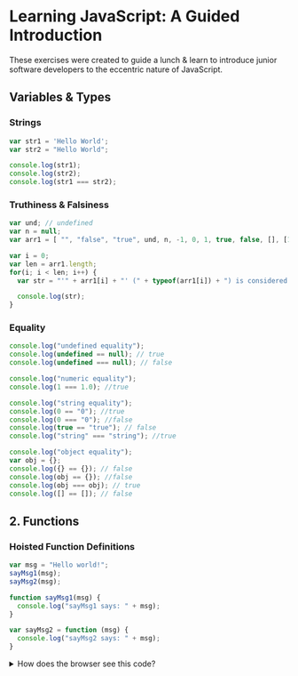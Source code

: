 # Learning JavaScript: A Guided Introduction

These exercises were created to guide a lunch & learn to introduce junior software developers
to the eccentric nature of JavaScript.

## Variables & Types

### Strings

```javascript
var str1 = 'Hello World';
var str2 = "Hello World";

console.log(str1);
console.log(str2);
console.log(str1 === str2);
```

### Truthiness & Falsiness

```javascript
var und; // undefined
var n = null;
var arr1 = [ "", "false", "true", und, n, -1, 0, 1, true, false, [], [1,2,3], {}, {a:1}];

var i = 0;
var len = arr1.length;
for(i; i < len; i++) {
  var str = "'" + arr1[i] + "' (" + typeof(arr1[i]) + ") is considered " + (arr1[i] ? "true" : "false");

  console.log(str);
}
```

### Equality

```javascript
console.log("undefined equality");
console.log(undefined == null); // true
console.log(undefined === null); // false

console.log("numeric equality");
console.log(1 === 1.0); //true

console.log("string equality");
console.log(0 == "0"); //true
console.log(0 === "0"); //false
console.log(true == "true"); // false
console.log("string" === "string"); //true

console.log("object equality");
var obj = {};
console.log({} == {}); // false
console.log(obj == {}); //false
console.log(obj === obj); // true
console.log([] == []); // false
```

## 2. Functions

### Hoisted Function Definitions

```javascript
var msg = "Hello world!";
sayMsg1(msg);
sayMsg2(msg);

function sayMsg1(msg) {
  console.log("sayMsg1 says: " + msg);
}

var sayMsg2 = function (msg) {
  console.log("sayMsg2 says: " + msg);
}

```

<details>
  <summary>How does the browser see this code?</summary>
  <p>
```javascript
var msg = "Hello world!";

function sayMsg1(msg) {
  console.log("sayMsg1 says: " + msg);
}

var sayMsg2;

sayMsg1(msg);
sayMsg2(msg);

sayMsg2 = function (msg) {
  console.log("sayMsg2 says: " + msg);
}
```
  </p>
</details>

### Hoisted Function Scope

```javascript
function fn(x) {
  if (x % 2 === 0) {
    var y = "even";
  } else {
    y = "odd";
  }
  return y;
}

var i;
for (i = 0; i < 10; i++) {
  console.log(fn(i));
}
```

<details>
  <summary>How does the browser see this code?</summary>
  <p>
```javascript
function fn(x) {
  var y;
  if (x % 2 === 0) {
    y = "even";
  } else {
    y = "odd";
  }
  return y;
}

var i;
for (i = 0; i < 10; i++) {
  console.log(fn(i));
}
```
  </p>
</details>

### Native Modules via Closures

```javascript
var teams = (function (defaultTeams) {
  function buildAssignments(){
    var i;
    var l = defaultTeams.length;
    var o = {};
    for(i = 0; i < l; i++){
      o[defaultTeams[i]] = [];
    }
    return o;
  }

  var names = defaultTeams;
  var workAssignments = buildAssignments();

  function getTeams(){
    return names.slice();
  }

  function getWork(team) {
    if(names.indexOf(team) !== -1){
      return workAssignments[team];
    }
    return [];
  }

  function assignWork(team, work){
    if (names.indexOf(team) === -1) {
      return;
    }

    workAssignements[team].append(work);
  }

  return {
    teams: getTeams,
    work: getWork,
    assignWork: assignWork
  };
})(["cinnamon", "gold", "blue", "green"]);

console.log(teams.teams()); // access module value
console.log(names); // undefined
```

### Arguments

```javascript
function sum() {
  var i;
  var l = arguments.length;
  var sum = 0;
  for(i = 0; i < l; i++) {
    sum += arguments[i];
  }
  return sum;
}

sum(1,2,3,5,8,13,21);
```

### Higher-order Functions

```javascript
function map(fn, arr){
  var i;
  var l = arr.length;
  var newArr = [];
  for(i = 0; i < l; i++){
    newArr.push(fn(arr[i]));
  }
  return newArr;
}

function capitalize(x){
  return x.charAt(0).toUpperCase() + x.slice(1);
}

function double(x){
  return x * 2;
}

console.log(map(double, [1,2,3,5,8,13,21]));
console.log(map(capitalize, ["sam", "jane", "horatio"]));
```

### Partial Application

```javascript
function map(fn, arr){
  var i;
  var l = arr.length;
  var newArr = [];
  for(i = 0; i < l; i++){
    newArr.push(fn(arr[i]));
  }
  return newArr;
}

// partially appliable method
function multiply(x){
  return function (y) { return x * y;};
}

console.log(map(multiply(2), [1,2,3,5,8,13,21]));
```

## 3. Objects

### Object Literals

```javascript
var book = {
    title: "The Maltese Falcon",
    author: "Dashiell Hammett",
    publicationDate: 1929,
    publisher: "Alfred A. Knopf"
  };

console.log(book.title);
```

### Constructors

```javascript
function MyObject(name, title){
  this.sayHello = function () {
    console.log("Hello " + title + " " + name + ". How are you?");
  };
}

var obj = new MyObject("Sam Spade", "Detective");
obj.sayHello();
```

### Prototype

```javascript
function MyObject(name, title){
  this.sayHello = function () {
    console.log("Hello " + title + " " + name + ". How are you?");
  };
}

function MyChildObject(gender, birthDate){
  this.gender = gender;
  this.birthDate = birthDate;
}

MyChildObject.prototype = new MyObject("Sam Spade", "Detective");

var myObj = new MyChildObject("male", "1901-05-16");

console.log(myObj.sayHello());
```

### Extension Methods

```javascript
Array.prototype.sum = function(arr){
  var l = arr.length;
  var sum = 0;
  var i;
  for(i = 0; i < l; i++){
    var x = arr[i];
    if(typeof(x) === "number"){
      sum = sum + x
    }
  }
  return sum;
};

console.log([1,2,3,5,8,13,21].sum());
```

